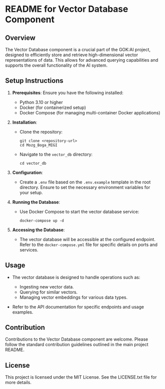 # README for Vector Database Component

## Overview

The Vector Database component is a crucial part of the GOK:AI project, designed to efficiently store and retrieve high-dimensional vector representations of data. This allows for advanced querying capabilities and supports the overall functionality of the AI system.

## Setup Instructions

1. **Prerequisites**: Ensure you have the following installed:
   - Python 3.10 or higher
   - Docker (for containerized setup)
   - Docker Compose (for managing multi-container Docker applications)

2. **Installation**:
   - Clone the repository:
     ```
     git clone <repository-url>
     cd Mozg_Boga_MIGI
     ```
   - Navigate to the `vector_db` directory:
     ```
     cd vector_db
     ```

3. **Configuration**:
   - Create a `.env` file based on the `.env.example` template in the root directory. Ensure to set the necessary environment variables for your setup.

4. **Running the Database**:
   - Use Docker Compose to start the vector database service:
     ```
     docker-compose up -d
     ```

5. **Accessing the Database**:
   - The vector database will be accessible at the configured endpoint. Refer to the `docker-compose.yml` file for specific details on ports and services.

## Usage

- The vector database is designed to handle operations such as:
  - Ingesting new vector data.
  - Querying for similar vectors.
  - Managing vector embeddings for various data types.

- Refer to the API documentation for specific endpoints and usage examples.

## Contribution

Contributions to the Vector Database component are welcome. Please follow the standard contribution guidelines outlined in the main project README.

## License

This project is licensed under the MIT License. See the LICENSE.txt file for more details.